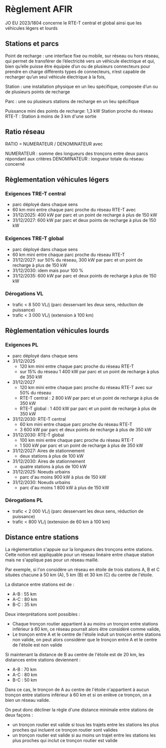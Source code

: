 # Règlement AFIR

JO EU 2023/1804
concerne le RTE-T central et global ainsi que les véhicules légers et lourds

## Stations et parcs

Point de recharge : une interface fixe ou mobile, sur réseau ou hors réseau, qui permet de transférer de l’électricité vers un véhicule électrique et qui, bien qu’elle puisse être équipée d’un ou de plusieurs connecteurs pour prendre en charge différents types de connecteurs, n’est capable de recharger qu’un seul véhicule électrique à la fois,

Station : une installation physique en un lieu spécifique, composée d’un ou de plusieurs points de recharge

Parc : une ou plusieurs stations de recharge en un lieu spécifique

Puissance mini des points de recharge: 1,3 kW
Station proche du réseau RTE-T : Station à moins de 3 km d'une sortie

## Ratio réseau

RATIO = NUMERATEUR / DENOMINATEUR avec

NUMERATEUR : somme des longueurs des tronçons entre deux parcs répondant aux critères
DENOMINATEUR : longueur totale du réseau concerné

## Règlementation véhicules légers

### Exigences TRE-T central

- parc déployé dans chaque sens
- 60 km mini entre chaque parc proche du réseau RTE-T avec
- 31/12/2025: 400 kW par parc et un point de recharge à plus de 150 kW 
- 31/12/2027: 600 kW par parc et deux points de recharge à plus de 150 kW

### Exigences TRE-T global

- parc déployé dans chaque sens
- 60 km mini entre chaque parc proche du réseau RTE-T
- 31/12/2027: sur 50% du réseau, 300 kW par parc et un point de recharge à plus de 150 kW 
- 31/12/2030: idem mais pour 100 %
- 31/12/2035: 600 kW par parc et deux points de recharge à plus de 150 kW

### Dérogations VL

- trafic < 8 500 VL/j (parc desservant les deux sens, réduction de puissance)
- trafic < 3 000 VL/j (extension à 100 km)

## Règlementation véhicules lourds

### Exigences PL

- parc déployé dans chaque sens
- 31/12/2025
  - 120 km mini entre chaque parc proche du réseau RTE-T
  - sur 15% du réseau 1 400 kW par parc et un point de recharge à plus de 350 kW 
- 31/12/2027
  - 120 km mini entre chaque parc proche du réseau RTE-T avec sur 50% du réseau
  - RTE-T central : 2 800 kW par parc et un point de recharge à plus de 350 kW 
  - RTE-T global : 1 400 kW par parc et un point de recharge à plus de 350 kW 
- 31/12/2030: RTE-T central 
  - 60 km mini entre chaque parc proche du réseau RTE-T
  - 3 600 kW par parc et deux points de recharge à plus de 350 kW 
- 31/12/2030: RTE-T global
  - 100 km mini entre chaque parc proche du réseau RTE-T
  - 1 500 kW par parc et un point de recharge à plus de 350 kW 
- 31/12/2027: Aires de stationnement
  - deux stations à plus de 100 kW
- 31/12/2030: Aires de stationnement
  - quatre stations à plus de 100 kW
- 31/12/2025: Noeuds urbains
  - parc d'au moins 900 kW à plus de 150 kW
- 31/12/2030: Noeuds urbains
  - parc d'au moins 1 800 kW à plus de 150 kW

### Dérogations PL

- trafic < 2 000 VL/j (parc desservant les deux sens, réduction de puissance)
- trafic < 800 VL/j (extension de 60 km à 100 km)

## Distance entre stations

La règlementation s'appuie sur la longueurs des tronçons entre stations. Cette notion est appliquable pour un réseau linéaire entre chaque station mais ne s'applique pas pour un réseau maillé.

Par exemple, si l'on considère un réseau en étoile de trois stations A, B et C situées chacune à 50 km (A), 5 km (B) et 30 km (C) du centre de l'étoile.

La distance entre stations est de :

- A-B : 55 km
- A-C : 80 km
- B-C : 35 km

Deux interprétations sont possibles :

- Chaque tronçon routier appartient à au moins un tronçon entre stations inférieur à 60 km, ce réseau pourrait alors être considéré comme valide,
- Le tronçon entre A et le centre de l'étoile induit un tronçon entre stations non valide, on peut alors considérer que le tronçon entre A et le centre de l'étoile est non valide

Si maintenant la distance de B au centre de l'étoile est de 20 km, les distances entre stations deviennent :

- A-B : 70 km
- A-C : 80 km
- B-C : 50 km

Dans ce cas, le tronçon de A au centre de l'étoile n'appartient à aucun tronçon entre stations inférieur à 60 km et si on enlève ce tronçon, on a bien un réseau valide.

On peut donc décliner la règle d'une distance minimale entre stations de deux façons :

- un tronçon routier est valide si tous les trajets entre les stations les plus proches qui incluent ce tronçon routier sont valides
- un tronçon routier est valide si au moins un trajet entre les stations les plus proches qui inclut ce tronçon routier est valide
